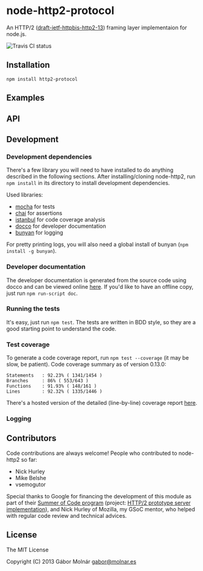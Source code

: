 node-http2-protocol
===================

An HTTP/2 ([draft-ietf-httpbis-http2-13](http://tools.ietf.org/html/draft-ietf-httpbis-http2-13))
framing layer implementaion for node.js.

![Travis CI status](https://travis-ci.org/molnarg/node-http2-protocol.svg?branch=master)

Installation
------------

```
npm install http2-protocol
```

Examples
--------

API
---

Development
-----------

### Development dependencies ###

There's a few library you will need to have installed to do anything described in the following
sections. After installing/cloning node-http2, run `npm install` in its directory to install
development dependencies.

Used libraries:

* [mocha](http://visionmedia.github.io/mocha/) for tests
* [chai](http://chaijs.com/) for assertions
* [istanbul](https://github.com/gotwarlost/istanbul) for code coverage analysis
* [docco](http://jashkenas.github.io/docco/) for developer documentation
* [bunyan](https://github.com/trentm/node-bunyan) for logging

For pretty printing logs, you will also need a global install of bunyan (`npm install -g bunyan`).

### Developer documentation ###

The developer documentation is generated from the source code using docco and can be viewed online
[here](http://molnarg.github.io/node-http2-protocol/doc/). If you'd like to have an offline copy,
just run `npm run-script doc`.

### Running the tests ###

It's easy, just run `npm test`. The tests are written in BDD style, so they are a good starting
point to understand the code.

### Test coverage ###

To generate a code coverage report, run `npm test --coverage` (it may be slow, be patient).
Code coverage summary as of version 0.13.0:
```
Statements   : 92.23% ( 1341/1454 )
Branches     : 86% ( 553/643 )
Functions    : 91.93% ( 148/161 )
Lines        : 92.32% ( 1335/1446 )
```

There's a hosted version of the detailed (line-by-line) coverage report
[here](http://molnarg.github.io/node-http2-protocol/coverage/lcov-report/lib/).

### Logging ###

Contributors
------------

Code contributions are always welcome! People who contributed to node-http2 so far:

* Nick Hurley
* Mike Belshe
* vsemogutor

Special thanks to Google for financing the development of this module as part of their [Summer of
Code program](https://developers.google.com/open-source/soc/) (project: [HTTP/2 prototype server
implementation](https://google-melange.appspot.com/gsoc/project/google/gsoc2013/molnarg/5001)), and
Nick Hurley of Mozilla, my GSoC mentor, who helped with regular code review and technical advices.

License
-------

The MIT License

Copyright (C) 2013 Gábor Molnár <gabor@molnar.es>
